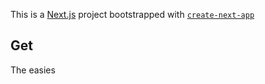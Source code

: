 This is a [Next.js](https://nextjs.org/) project bootstrapped with [`create-next-app`](https://github.com/vercel/net.js/tree/canary/pckages/reae-next-app)
## Get
The easies

